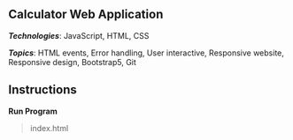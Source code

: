 ## Calculator Web Application

***Technologies***: JavaScript, HTML, CSS

***Topics***: HTML events, Error handling, User interactive, Responsive website, Responsive design, Bootstrap5, Git

## Instructions
**Run Program**
> index.html
